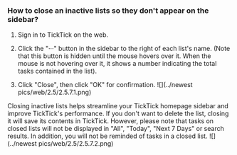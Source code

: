 ### How to close an inactive lists so they don't appear on the sidebar?

1. Sign in to TickTick on the web.

2. Click the "···" button in the sidebar to the right of each list's name. \(Note that this button is hidden until the mouse hovers over it. When the mouse is not hovering over it, it shows a number indicating the total tasks contained in the list\).

3. Click "Close", then click "OK" for confirmation.
![](../newest pics/web/2.5/2.5.7.1.png)

Closing inactive lists helps streamline your TickTick homepage sidebar and improve TickTick's performance. If you don't want to delete the list, closing it will save its contents in TickTick. However, please note that tasks on closed lists will not be displayed in "All", "Today", "Next 7 Days" or search results. In addition, you will not be reminded of tasks in a closed list.
![](../newest pics/web/2.5/2.5.7.2.png)
